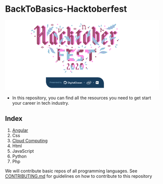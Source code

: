 # BackToBasics-Hacktoberfest
![Hacktoberfest by Digital Ocean](/assets/hackfest2020.png "Hacktoberfest")
 - In this repository, you can find all the resources you need to get start your career in tech industry. 

## Index
 1. [Angular](https://github.com/thedevankit/angular) 
 2. Css
 3. [Cloud Computing](/cloud-computing/google-cloud/cloud-run-website)
 4. Html
 5. JavaScript
 6. Python
 7. Php
 
We will contribute basic repos of all programming languages. See [CONTRIBUTING.md](https://github.com/mahawiki/BackToBasics-Hacktoberfest/blob/main/CONTRIBUTING.md) for guidelines on how to contribute to this repository
